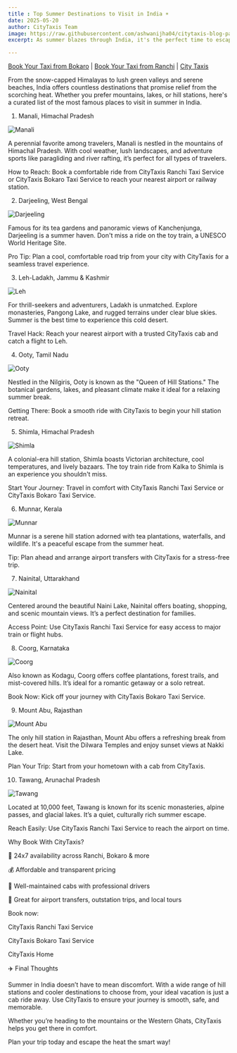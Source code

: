 ```yaml
---
title : Top Summer Destinations to Visit in India ☀️
date: 2025-05-20  
author: CityTaxis Team  
image: https://raw.githubusercontent.com/ashwanijha04/citytaxis-blog-page/main/images/top-summer-destinations-in-India.jpg
excerpt: As summer blazes through India, it's the perfect time to escape to cooler, more scenic parts of the country. 

---
```



[Book Your Taxi from Bokaro](https://citytaxis.in/bokaro-taxi-service) | [Book Your Taxi from Ranchi](https://citytaxis.in/ranchi-taxi-service) | [City Taxis](https://citytaxis.in/)

From the snow-capped Himalayas to lush green valleys and serene beaches, India offers countless destinations that promise relief from the scorching heat. Whether you prefer mountains, lakes, or hill stations, here's a curated list of the most famous places to visit in summer in India.

1. Manali, Himachal Pradesh

![Manali](https://raw.githubusercontent.com/ashwanijha04/citytaxis-blog-page/main/images/s2.jpg)

A perennial favorite among travelers, Manali is nestled in the mountains of Himachal Pradesh. With cool weather, lush landscapes, and adventure sports like paragliding and river rafting, it’s perfect for all types of travelers.

How to Reach: Book a comfortable ride from CityTaxis Ranchi Taxi Service or CityTaxis Bokaro Taxi Service to reach your nearest airport or railway station.

2. Darjeeling, West Bengal

![Darjeeling](https://raw.githubusercontent.com/ashwanijha04/citytaxis-blog-page/main/images/s31.jpg)

Famous for its tea gardens and panoramic views of Kanchenjunga, Darjeeling is a summer haven. Don't miss a ride on the toy train, a UNESCO World Heritage Site.

Pro Tip: Plan a cool, comfortable road trip from your city with CityTaxis for a seamless travel experience.

3. Leh-Ladakh, Jammu & Kashmir

![Leh](https://raw.githubusercontent.com/ashwanijha04/citytaxis-blog-page/main/images/s4.jpg)

For thrill-seekers and adventurers, Ladakh is unmatched. Explore monasteries, Pangong Lake, and rugged terrains under clear blue skies. Summer is the best time to experience this cold desert.

Travel Hack: Reach your nearest airport with a trusted CityTaxis cab and catch a flight to Leh.

4. Ooty, Tamil Nadu

![Ooty](https://raw.githubusercontent.com/ashwanijha04/citytaxis-blog-page/main/images/s5.jpg)

Nestled in the Nilgiris, Ooty is known as the "Queen of Hill Stations." The botanical gardens, lakes, and pleasant climate make it ideal for a relaxing summer break.

Getting There: Book a smooth ride with CityTaxis to begin your hill station retreat.

5. Shimla, Himachal Pradesh

![Shimla](https://raw.githubusercontent.com/ashwanijha04/citytaxis-blog-page/main/images/s6.jpg)

A colonial-era hill station, Shimla boasts Victorian architecture, cool temperatures, and lively bazaars. The toy train ride from Kalka to Shimla is an experience you shouldn't miss.

Start Your Journey: Travel in comfort with CityTaxis Ranchi Taxi Service or CityTaxis Bokaro Taxi Service.

6. Munnar, Kerala

![Munnar](https://raw.githubusercontent.com/ashwanijha04/citytaxis-blog-page/main/images/s71.jpg)

Munnar is a serene hill station adorned with tea plantations, waterfalls, and wildlife. It's a peaceful escape from the summer heat.

Tip: Plan ahead and arrange airport transfers with CityTaxis for a stress-free trip.

7. Nainital, Uttarakhand

![Nainital](https://raw.githubusercontent.com/ashwanijha04/citytaxis-blog-page/main/images/s81.jpg)

Centered around the beautiful Naini Lake, Nainital offers boating, shopping, and scenic mountain views. It’s a perfect destination for families.

Access Point: Use CityTaxis Ranchi Taxi Service for easy access to major train or flight hubs.

8. Coorg, Karnataka

![Coorg](https://raw.githubusercontent.com/ashwanijha04/citytaxis-blog-page/main/images/s9.jpg)

Also known as Kodagu, Coorg offers coffee plantations, forest trails, and mist-covered hills. It’s ideal for a romantic getaway or a solo retreat.

Book Now: Kick off your journey with CityTaxis Bokaro Taxi Service.

9. Mount Abu, Rajasthan

![Mount Abu](https://raw.githubusercontent.com/ashwanijha04/citytaxis-blog-page/main/images/s10.jpg)

The only hill station in Rajasthan, Mount Abu offers a refreshing break from the desert heat. Visit the Dilwara Temples and enjoy sunset views at Nakki Lake.

Plan Your Trip: Start from your hometown with a cab from CityTaxis.

10. Tawang, Arunachal Pradesh

![Tawang](https://raw.githubusercontent.com/ashwanijha04/citytaxis-blog-page/main/images/s111.jpg)

Located at 10,000 feet, Tawang is known for its scenic monasteries, alpine passes, and glacial lakes. It’s a quiet, culturally rich summer escape.

Reach Easily: Use CityTaxis Ranchi Taxi Service to reach the airport on time.

Why Book With CityTaxis?



🚖 24x7 availability across Ranchi, Bokaro & more

💰 Affordable and transparent pricing

🚗 Well-maintained cabs with professional drivers

🧳 Great for airport transfers, outstation trips, and local tours

Book now:

CityTaxis Ranchi Taxi Service

CityTaxis Bokaro Taxi Service

CityTaxis Home

✈️ Final Thoughts

Summer in India doesn’t have to mean discomfort. With a wide range of hill stations and cooler destinations to choose from, your ideal vacation is just a cab ride away. Use CityTaxis to ensure your journey is smooth, safe, and memorable.

Whether you’re heading to the mountains or the Western Ghats, CityTaxis helps you get there in comfort.

Plan your trip today and escape the heat the smart way!
